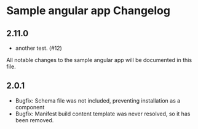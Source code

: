# Sample angular app Changelog

## 2.11.0
- another test. (#12)

All notable changes to the sample angular app will be documented in this file.

## 2.0.1

- Bugfix: Schema file was not included, preventing installation as a component
- Bugfix: Manifest build content template was never resolved, so it has been removed.
